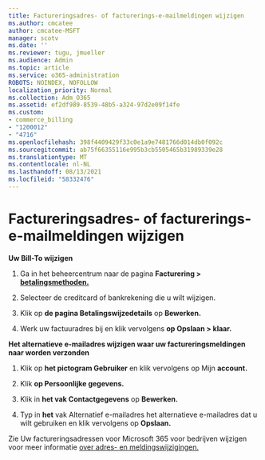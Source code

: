 ```yaml
---
title: Factureringsadres- of facturerings-e-mailmeldingen wijzigen
ms.author: cmcatee
author: cmcatee-MSFT
manager: scotv
ms.date: ''
ms.reviewer: tugu, jmueller
ms.audience: Admin
ms.topic: article
ms.service: o365-administration
ROBOTS: NOINDEX, NOFOLLOW
localization_priority: Normal
ms.collection: Adm_O365
ms.assetid: ef2df989-8539-48b5-a324-97d2e09f14fe
ms.custom:
- commerce_billing
- "1200012"
- "4716"
ms.openlocfilehash: 398f4409429f33c0e1a9e7481766d014db0f092c
ms.sourcegitcommit: ab75f66355116e995b3cb5505465b31989339e28
ms.translationtype: MT
ms.contentlocale: nl-NL
ms.lasthandoff: 08/13/2021
ms.locfileid: "58332476"
---
```

# <a name="change-billing-address-or-billing-email-notifications"></a>Factureringsadres- of facturerings-e-mailmeldingen wijzigen

**Uw Bill-To wijzigen**

1. Ga in het beheercentrum naar de pagina **Facturering > [betalingsmethoden.](https://go.microsoft.com/fwlink/p/?linkid=2018806)**

2. Selecteer de creditcard of bankrekening die u wilt wijzigen.

3. Klik op **de pagina Betalingswijzedetails** op **Bewerken.**

4. Werk uw factuuradres bij en klik vervolgens **op Opslaan > klaar.**

**Het alternatieve e-mailadres wijzigen waar uw factureringsmeldingen naar worden verzonden** 

1. Klik op **het pictogram Gebruiker** en klik vervolgens op Mijn **account.**

2. Klik **op Persoonlijke gegevens.**

3. Klik in **het vak Contactgegevens** op **Bewerken.**

4. Typ in **het** vak Alternatief e-mailadres het alternatieve e-mailadres dat u wilt gebruiken en klik vervolgens op **Opslaan.**

Zie Uw factureringsadressen voor Microsoft 365 voor bedrijven wijzigen voor meer informatie [over adres- en meldingswijzigingen.](https://docs.microsoft.com/microsoft-365/commerce/billing-and-payments/change-your-billing-addresses)
